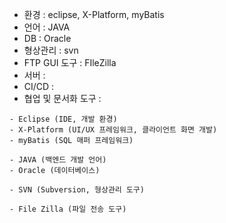 
- 환경 : eclipse, X-Platform, myBatis 
- 언어 : JAVA 
- DB : Oracle
- 형상관리 : svn
- FTP GUI 도구 : FIleZilla
- 서버 :
- CI/CD :
- 협업 및 문서화 도구 : 


```
- Eclipse (IDE, 개발 환경)
- X-Platform (UI/UX 프레임워크, 클라이언트 화면 개발)
- myBatis (SQL 매퍼 프레임워크)

- JAVA (백엔드 개발 언어) 
- Oracle (데이터베이스)

- SVN (Subversion, 형상관리 도구)
  
- File Zilla (파일 전송 도구)
```